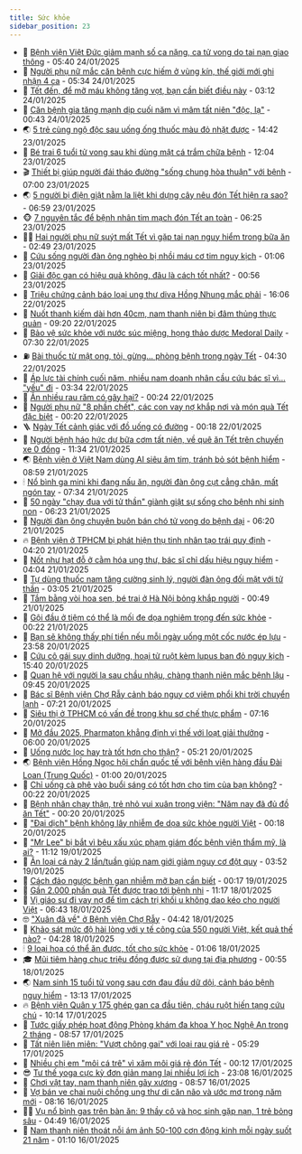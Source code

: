 ```yaml
---
title: Sức khỏe
sidebar_position: 23
---
```


<!-- dantri-suc-khoe:START -->
- 🤔 [Bệnh viện Việt Đức giảm mạnh số ca nặng, ca tử vong do tai nạn giao thông](https://dantri.com.vn/suc-khoe/benh-vien-viet-duc-giam-manh-so-ca-nang-ca-tu-vong-do-tai-nan-giao-thong-20250124081604628.htm) - 05:40 24/01/2025
- 🚦 [Người phụ nữ mắc căn bệnh cực hiếm ở vùng kín, thế giới mới ghi nhận 4 ca](https://dantri.com.vn/suc-khoe/nguoi-phu-nu-mac-can-benh-cuc-hiem-o-vung-kin-the-gioi-moi-ghi-nhan-4-ca-20250124111819486.htm) - 05:34 24/01/2025
- 🤖 [Tết đến, để mỡ máu không tăng vọt, bạn cần biết điều này](https://dantri.com.vn/suc-khoe/tet-den-de-mo-mau-khong-tang-vot-ban-can-biet-dieu-nay-20250124075444201.htm) - 03:12 24/01/2025
- 🐻 [Căn bệnh gia tăng mạnh dịp cuối năm vì mâm tất niên &quot;độc, lạ&quot;](https://dantri.com.vn/suc-khoe/can-benh-gia-tang-manh-dip-cuoi-nam-vi-mam-tat-nien-doc-la-20250122200210753.htm) - 00:43 24/01/2025
- 🌏 [5 trẻ cùng ngộ độc sau uống ống thuốc màu đỏ nhặt được](https://dantri.com.vn/suc-khoe/5-tre-cung-ngo-doc-sau-uong-ong-thuoc-mau-do-nhat-duoc-20250123214232949.htm) - 14:42 23/01/2025
- 👺 [Bé trai 6 tuổi tử vong sau khi dùng mật cá trắm chữa bệnh](https://dantri.com.vn/suc-khoe/be-trai-6-tuoi-tu-vong-sau-khi-dung-mat-ca-tram-chua-benh-20250123190351258.htm) - 12:04 23/01/2025
- 🎬 [Thiết bị giúp người đái tháo đường &quot;sống chung hòa thuận&quot; với bệnh](https://dantri.com.vn/suc-khoe/thiet-bi-giup-nguoi-dai-thao-duong-song-chung-hoa-thuan-voi-benh-20250123114712805.htm) - 07:00 23/01/2025
- 🌏 [5 người bị điện giật nằm la liệt khi dựng cây nêu đón Tết hiện ra sao?](https://dantri.com.vn/suc-khoe/5-nguoi-bi-dien-giat-nam-la-liet-khi-dung-cay-neu-don-tet-hien-ra-sao-20250123123235130.htm) - 06:59 23/01/2025
- 🐵 [7 nguyên tắc để bệnh nhân tim mạch đón Tết an toàn](https://dantri.com.vn/suc-khoe/7-nguyen-tac-de-benh-nhan-tim-mach-don-tet-an-toan-20250123132541631.htm) - 06:25 23/01/2025
- 👨‍🏫 [Hai người phụ nữ suýt mất Tết vì gặp tai nạn nguy hiểm trong bữa ăn](https://dantri.com.vn/suc-khoe/hai-nguoi-phu-nu-suyt-mat-tet-vi-gap-tai-nan-nguy-hiem-trong-bua-an-20250123082452078.htm) - 02:49 23/01/2025
- 🤗 [Cứu sống người đàn ông nghèo bị nhồi máu cơ tim nguy kịch](https://dantri.com.vn/suc-khoe/cuu-song-nguoi-dan-ong-ngheo-bi-nhoi-mau-co-tim-nguy-kich-20250122214959041.htm) - 01:06 23/01/2025
- 🫶 [Giải độc gan có hiệu quả không, đâu là cách tốt nhất?](https://dantri.com.vn/suc-khoe/giai-doc-gan-co-hieu-qua-khong-dau-la-cach-tot-nhat-20250123074031685.htm) - 00:56 23/01/2025
- 🙉 [Triệu chứng cảnh báo loại ung thư diva Hồng Nhung mắc phải](https://dantri.com.vn/suc-khoe/trieu-chung-canh-bao-loai-ung-thu-diva-hong-nhung-mac-phai-20250122191001144.htm) - 16:06 22/01/2025
- 🦅 [Nuốt thanh kiếm dài hơn 40cm, nam thanh niên bị đâm thủng thực quản](https://dantri.com.vn/suc-khoe/nuot-thanh-kiem-dai-hon-40cm-nam-thanh-nien-bi-dam-thung-thuc-quan-20250122160609798.htm) - 09:20 22/01/2025
- 🐘 [Bảo vệ sức khỏe với nước súc miệng, họng thảo dược Medoral Daily](https://dantri.com.vn/suc-khoe/bao-ve-suc-khoe-voi-nuoc-suc-mieng-hong-thao-duoc-medoral-daily-20250122135448197.htm) - 07:30 22/01/2025
- ⛽️ [Bài thuốc từ mật ong, tỏi, gừng... phòng bệnh trong ngày Tết](https://dantri.com.vn/suc-khoe/bai-thuoc-tu-mat-ong-toi-gung-phong-benh-trong-ngay-tet-20250122113010196.htm) - 04:30 22/01/2025
- 🤡 [Áp lực tài chính cuối năm, nhiều nam doanh nhân cầu cứu bác sĩ vì… &quot;yếu&quot; đi](https://dantri.com.vn/suc-khoe/ap-luc-tai-chinh-cuoi-nam-nhieu-nam-doanh-nhan-cau-cuu-bac-si-vi-yeu-di-20250119123403114.htm) - 03:34 22/01/2025
- 💼 [Ăn nhiều rau răm có gây hại?](https://dantri.com.vn/suc-khoe/an-nhieu-rau-ram-co-gay-hai-20250120220218504.htm) - 00:24 22/01/2025
- 🤔 [Người phụ nữ &quot;8 phần chết&quot;, các con vay nợ khắp nơi và món quà Tết đặc biệt](https://dantri.com.vn/suc-khoe/nguoi-phu-nu-8-phan-chet-cac-con-vay-no-khap-noi-va-mon-qua-tet-dac-biet-20250122012702094.htm) - 00:20 22/01/2025
- 🪜 [Ngày Tết cảnh giác với đồ uống có đường](https://dantri.com.vn/suc-khoe/ngay-tet-canh-giac-voi-do-uong-co-duong-20250121165926371.htm) - 00:18 22/01/2025
- 📝 [Người bệnh háo hức dự bữa cơm tất niên, về quê ăn Tết trên chuyến xe 0 đồng](https://dantri.com.vn/suc-khoe/nguoi-benh-hao-huc-du-bua-com-tat-nien-ve-que-an-tet-tren-chuyen-xe-0-dong-20250121181404070.htm) - 11:34 21/01/2025
- 🌏 [Bệnh viện ở Việt Nam dùng AI siêu âm tim, tránh bỏ sót bệnh hiểm](https://dantri.com.vn/suc-khoe/benh-vien-o-viet-nam-dung-ai-sieu-am-tim-tranh-bo-sot-benh-hiem-20250121154405025.htm) - 08:59 21/01/2025
- 🕯 [Nổ bình ga mini khi đang nấu ăn, người đàn ông cụt cẳng chân, mất ngón tay](https://dantri.com.vn/suc-khoe/no-binh-ga-mini-khi-dang-nau-an-nguoi-dan-ong-cut-cang-chan-mat-ngon-tay-20250121143429073.htm) - 07:34 21/01/2025
- 🦍 [50 ngày &quot;chạy đua với tử thần&quot; giành giật sự sống cho bệnh nhi sinh non](https://dantri.com.vn/suc-khoe/50-ngay-chay-dua-voi-tu-than-gianh-giat-su-song-cho-benh-nhi-sinh-non-20250121112344720.htm) - 06:23 21/01/2025
- 🌈 [Người đàn ông chuyên buôn bán chó tử vong do bệnh dại](https://dantri.com.vn/suc-khoe/nguoi-dan-ong-chuyen-buon-ban-cho-tu-vong-do-benh-dai-20250121114434538.htm) - 06:20 21/01/2025
- 🔥 [Bệnh viện ở TPHCM bị phát hiện thụ tinh nhân tạo trái quy định](https://dantri.com.vn/suc-khoe/benh-vien-o-tphcm-bi-phat-hien-thu-tinh-nhan-tao-trai-quy-dinh-20250121100923047.htm) - 04:20 21/01/2025
- 🌊 [Nốt như hạt đỗ ở cằm hóa ung thư, bác sĩ chỉ dấu hiệu nguy hiểm](https://dantri.com.vn/suc-khoe/not-nhu-hat-do-o-cam-hoa-ung-thu-bac-si-chi-dau-hieu-nguy-hiem-20250121110350058.htm) - 04:04 21/01/2025
- 🚦 [Tự dùng thuốc nam tăng cường sinh lý, người đàn ông đối mặt với tử thần](https://dantri.com.vn/suc-khoe/tu-dung-thuoc-nam-tang-cuong-sinh-ly-nguoi-dan-ong-doi-mat-voi-tu-than-20250121093758319.htm) - 03:05 21/01/2025
- 🤖 [Tắm bằng vòi hoa sen, bé trai ở Hà Nội bỏng khắp người](https://dantri.com.vn/suc-khoe/tam-bang-voi-hoa-sen-be-trai-o-ha-noi-bong-khap-nguoi-20250121074829807.htm) - 00:49 21/01/2025
- 🤡 [Gội đầu ở tiệm có thể là mối đe dọa nghiêm trọng đến sức khỏe](https://dantri.com.vn/suc-khoe/goi-dau-o-tiem-co-the-la-moi-de-doa-nghiem-trong-den-suc-khoe-20250121011736909.htm) - 00:22 21/01/2025
- 💂 [Bạn sẽ không thấy phí tiền nếu mỗi ngày uống một cốc nước ép lựu](https://dantri.com.vn/suc-khoe/ban-se-khong-thay-phi-tien-neu-moi-ngay-uong-mot-coc-nuoc-ep-luu-20250120222336901.htm) - 23:58 20/01/2025
- 🦄 [Cứu cô gái suy dinh dưỡng, hoại tử ruột kèm lupus ban đỏ nguy kịch](https://dantri.com.vn/suc-khoe/cuu-co-gai-suy-dinh-duong-hoai-tu-ruot-kem-lupus-ban-do-nguy-kich-20250120165725852.htm) - 15:40 20/01/2025
- 🧠 [Quan hệ với người lạ sau chầu nhậu, chàng thanh niên mắc bệnh lậu](https://dantri.com.vn/suc-khoe/quan-he-voi-nguoi-la-sau-chau-nhau-chang-thanh-nien-mac-benh-lau-20250120164452419.htm) - 09:45 20/01/2025
- 🤖 [Bác sĩ Bệnh viện Chợ Rẫy cảnh báo nguy cơ viêm phổi khi trời chuyển lạnh](https://dantri.com.vn/suc-khoe/bac-si-benh-vien-cho-ray-canh-bao-nguy-co-viem-phoi-khi-troi-chuyen-lanh-20250119111622359.htm) - 07:21 20/01/2025
- 💼 [Siêu thị ở TPHCM có vấn đề trong khu sơ chế thực phẩm](https://dantri.com.vn/suc-khoe/sieu-thi-o-tphcm-co-van-de-trong-khu-so-che-thuc-pham-20250120113421858.htm) - 07:16 20/01/2025
- 🧰 [Mở đầu 2025, Pharmaton khẳng định vị thế với loạt giải thưởng](https://dantri.com.vn/suc-khoe/mo-dau-2025-pharmaton-khang-dinh-vi-the-voi-loat-giai-thuong-20250120095620014.htm) - 06:00 20/01/2025
- 🎉 [Uống nước lọc hay trà tốt hơn cho thận?](https://dantri.com.vn/suc-khoe/uong-nuoc-loc-hay-tra-tot-hon-cho-than-20250120081351440.htm) - 05:21 20/01/2025
- 🌏 [Bệnh viện Hồng Ngọc hội chẩn quốc tế với bệnh viện hàng đầu Đài Loan &lpar;Trung Quốc&rpar;](https://dantri.com.vn/suc-khoe/benh-vien-hong-ngoc-hoi-chan-quoc-te-voi-benh-vien-hang-dau-dai-loan-trung-quoc-20250118161231378.htm) - 01:00 20/01/2025
- 📝 [Chỉ uống cà phê vào buổi sáng có tốt hơn cho tim của bạn không?](https://dantri.com.vn/suc-khoe/chi-uong-ca-phe-vao-buoi-sang-co-tot-hon-cho-tim-cua-ban-khong-20250119193047065.htm) - 00:22 20/01/2025
- 🧠 [Bệnh nhân chạy thận, trẻ nhỏ vui xuân trong viện: &quot;Năm nay đã đủ đồ ăn Tết&quot;](https://dantri.com.vn/suc-khoe/benh-nhan-chay-than-tre-nho-vui-xuan-trong-vien-nam-nay-da-du-do-an-tet-20250120011439398.htm) - 00:20 20/01/2025
- 🚀 [&quot;Đại dịch&quot; bệnh không lây nhiễm đe dọa sức khỏe người Việt](https://dantri.com.vn/suc-khoe/dai-dich-benh-khong-lay-nhiem-de-doa-suc-khoe-nguoi-viet-20250119201400134.htm) - 00:18 20/01/2025
- 💯 [&quot;Mr Lee&quot; bị bắt vì bêu xấu xúc phạm giám đốc bệnh viện thẩm mỹ, là ai?](https://dantri.com.vn/suc-khoe/mr-lee-bi-bat-vi-beu-xau-xuc-pham-giam-doc-benh-vien-tham-my-la-ai-20250119011057265.htm) - 11:12 19/01/2025
- 🫶 [Ăn loại cá này 2 lần/tuần giúp nam giới giảm nguy cơ đột quỵ](https://dantri.com.vn/suc-khoe/an-loai-ca-nay-2-lantuan-giup-nam-gioi-giam-nguy-co-dot-quy-20250119082104001.htm) - 03:52 19/01/2025
- 👹 [Cách đảo ngược bệnh gan nhiễm mỡ bạn cần biết](https://dantri.com.vn/suc-khoe/cach-dao-nguoc-benh-gan-nhiem-mo-ban-can-biet-20250118170401642.htm) - 00:17 19/01/2025
- 🤩 [Gần 2.000 phần quà Tết được trao tới bệnh nhi](https://dantri.com.vn/suc-khoe/gan-2000-phan-qua-tet-duoc-trao-toi-benh-nhi-20250118181701324.htm) - 11:17 18/01/2025
- 🌊 [Vị giáo sư đi vay nợ để tìm cách trị khối u không dao kéo cho người Việt](https://dantri.com.vn/suc-khoe/vi-giao-su-di-vay-no-de-tim-cach-tri-khoi-u-khong-dao-keo-cho-nguoi-viet-20250118093508308.htm) - 06:43 18/01/2025
- 🤓 [&quot;Xuân đã về&quot; ở Bệnh viện Chợ Rẫy](https://dantri.com.vn/tet-2025/xuan-da-ve-o-benh-vien-cho-ray-20250118105311936.htm) - 04:42 18/01/2025
- 🌝 [Khảo sát mức độ hài lòng với y tế công của 550 người Việt, kết quả thế nào?](https://dantri.com.vn/suc-khoe/khao-sat-muc-do-hai-long-voi-y-te-cong-cua-550-nguoi-viet-ket-qua-the-nao-20250118101710815.htm) - 04:28 18/01/2025
- 🕯 [9 loại hoa có thể ăn được, tốt cho sức khỏe](https://dantri.com.vn/suc-khoe/9-loai-hoa-co-the-an-duoc-tot-cho-suc-khoe-20250118075404091.htm) - 01:06 18/01/2025
- 🎓 [Mũi tiêm hàng chục triệu đồng được sử dụng tại địa phương](https://dantri.com.vn/suc-khoe/mui-tiem-hang-chuc-trieu-dong-duoc-su-dung-tai-dia-phuong-20250118075533888.htm) - 00:55 18/01/2025
- 🌏 [Nam sinh 15 tuổi tử vong sau cơn đau đầu dữ dội, cảnh báo bệnh nguy hiểm](https://dantri.com.vn/suc-khoe/nam-sinh-15-tuoi-tu-vong-sau-con-dau-dau-du-doi-canh-bao-benh-nguy-hiem-20250117211317663.htm) - 13:13 17/01/2025
- 🔥 [Bệnh viện Quân y 175 ghép gan ca đầu tiên, cháu ruột hiến tạng cứu chú](https://dantri.com.vn/suc-khoe/benh-vien-quan-y-175-ghep-gan-ca-dau-tien-chau-ruot-hien-tang-cuu-chu-20250117162004410.htm) - 10:14 17/01/2025
- 📝 [Tước giấy phép hoạt động Phòng khám đa khoa Y học Nghệ An trong 2 tháng](https://dantri.com.vn/suc-khoe/tuoc-giay-phep-hoat-dong-phong-kham-da-khoa-y-hoc-nghe-an-trong-2-thang-20250117122119452.htm) - 08:57 17/01/2025
- 🧠 [Tất niên liên miên: &quot;Vượt chông gai&quot; với loại rau giá rẻ](https://dantri.com.vn/suc-khoe/tat-nien-lien-mien-vuot-chong-gai-voi-loai-rau-gia-re-20250117073208887.htm) - 05:29 17/01/2025
- 🦅 [Nhiều chị em &quot;môi cá trê&quot; vì xăm môi giá rẻ đón Tết](https://dantri.com.vn/suc-khoe/nhieu-chi-em-moi-ca-tre-vi-xam-moi-gia-re-don-tet-20250117070850730.htm) - 00:12 17/01/2025
- 😎 [Tư thế yoga cực kỳ đơn giản mang lại nhiều lợi ích](https://dantri.com.vn/suc-khoe/tu-the-yoga-cuc-ky-don-gian-mang-lai-nhieu-loi-ich-20250116155413288.htm) - 23:08 16/01/2025
- 🎉 [Chơi vật tay, nam thanh niên gãy xương](https://dantri.com.vn/suc-khoe/choi-vat-tay-nam-thanh-nien-gay-xuong-20250116155638267.htm) - 08:57 16/01/2025
- 🫣 [Vợ bán ve chai nuôi chồng ung thư di căn não và ước mơ trong năm mới](https://dantri.com.vn/suc-khoe/vo-ban-ve-chai-nuoi-chong-ung-thu-di-can-nao-va-uoc-mo-trong-nam-moi-20250116144940581.htm) - 08:16 16/01/2025
- 🧑‍🏫 [Vụ nổ bình gas trên bàn ăn: 9 thầy cô và học sinh gặp nạn, 1 trẻ bỏng sâu](https://dantri.com.vn/suc-khoe/vu-no-binh-gas-tren-ban-an-9-thay-co-va-hoc-sinh-gap-nan-1-tre-bong-sau-20250116114432539.htm) - 04:49 16/01/2025
- 🥷 [Nam thanh niên thoát nỗi ám ảnh 50-100 cơn động kinh mỗi ngày suốt 21 năm](https://dantri.com.vn/suc-khoe/nam-thanh-nien-thoat-noi-am-anh-50-100-con-dong-kinh-moi-ngay-suot-21-nam-20250116080836003.htm) - 01:10 16/01/2025<!-- dantri-suc-khoe:END -->
